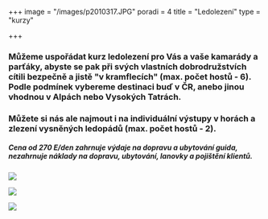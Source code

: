 +++
image = "/images/p2010317.JPG"
poradi = 4
title = "Ledolezení"
type = "kurzy"

+++
### **Můžeme uspořádat kurz ledolezení pro Vás a vaše kamarády a parťáky, abyste se pak při svých vlastních dobrodružstvích cítili bezpečně a jistě "v kramflecích" (max. počet hostů - 6). Podle podmínek vybereme destinaci buď v ČR, anebo jinou vhodnou v Alpách nebo Vysokých Tatrách.**

### **Můžete si nás ale najmout i na individuální výstupy v horách a zlezení vysněných ledopádů (max. počet hostů - 2).**

#####  **Cena od 270 E/den zahrnuje výdaje na dopravu a ubytování guida, nezahrnuje náklady na dopravu, ubytování, lanovky a pojištění klientů.**

![](/images/p2020348.JPG)

![](/images/dscn0938.jpg)

![](/images/dscf2115.jpg)